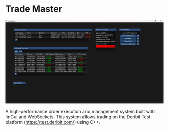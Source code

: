 # Trade Master

![Trade Master](assets/progress.png)


A high-performance order execution and management system built with ImGui and WebSockets. This system allows trading on the Deribit Test platform (https://test.deribit.com/) using C++.


